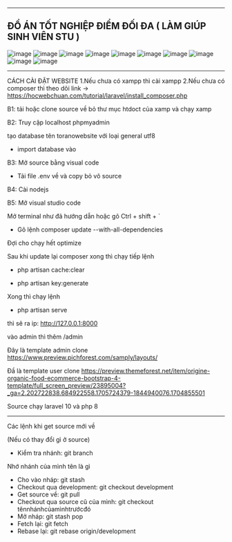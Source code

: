 ----------------------------------------------------------------------------------------------------
ĐỒ ÁN TỐT NGHIỆP ĐIỂM ĐỐI ĐA ( LÀM GIÚP SINH VIÊN STU )
----------------------------------------------------------------------------------------------------
![image](https://github.com/user-attachments/assets/e8b5dc39-a09d-45d0-b18f-c45352a9ca4c)
![image](https://github.com/user-attachments/assets/9082851b-4e7d-4cc4-bde0-12a01c9f9332)
![image](https://github.com/user-attachments/assets/a8f61618-c626-4def-b258-cfc0fb85f972)
![image](https://github.com/user-attachments/assets/9f6b5059-f064-4ff0-93d8-c906c208c6f5)
![image](https://github.com/user-attachments/assets/b86ed214-8ffa-47ca-a18c-9075f3770c7b)
![image](https://github.com/user-attachments/assets/00c8de4f-3c64-4adf-85d6-89dd300dcaa8)
![image](https://github.com/user-attachments/assets/c486c464-5a61-4aba-9945-001cff9aec3a)
![image](https://github.com/user-attachments/assets/76db9809-7f4b-424c-9355-9e5a6c4bfeb9)
![image](https://github.com/user-attachments/assets/fb457d2b-87cf-4de0-bea6-0aa4deac88d0)
![image](https://github.com/user-attachments/assets/be0d43ff-8c43-4edf-8321-22e05e8b429a)




----------------------------------------------------------------------------------------------------

CÁCH CÀI ĐẶT WEBSITE
1.Nếu chưa có xampp thì cài xampp
2.Nếu chưa có composer thì theo dõi link -> https://hocwebchuan.com/tutorial/laravel/install_composer.php


B1: tải hoặc clone source về bỏ thư mục htdoct của xamp và chạy xamp

B2: Truy cập localhost phpmyadmin

tạo database tên toranowebsite với loại general utf8

- import database vào

B3: Mở source bằng visual code

- Tải file .env về và copy bỏ vô source

B4: Cài nodejs

B5: Mở visual studio code

Mở terminal như đã hướng dẫn hoặc gõ Ctrl + shift + `

- Gõ lệnh composer update --with-all-dependencies

Đợi cho chạy hết optimize

Sau khi update lại composer xong thì chạy tiếp lệnh

- php artisan cache:clear

- php artisan key:generate


Xong thì chạy lệnh 

- php artisan serve

thì sẽ ra ip: http://127.0.0.1:8000

vào admin thì thêm /admin

Đây là template admin clone
https://www.preview.pichforest.com/samply/layouts/

Đầ là template user clone
https://preview.themeforest.net/item/origine-organic-food-ecommerce-bootstrap-4-template/full_screen_preview/23895004?_ga=2.202722838.684922558.1705724379-1844940076.1704855501

Source chạy laravel 10 và php 8



---------------------------------------------------------------

Các lệnh khi get source mới về

(Nếu có thay đổi gì ở source)

- Kiểm tra nhánh: git branch

Nhớ nhánh của mình tên là gì

- Cho vào nháp: git stash
- Checkout qua development: git checkout development
- Get source về: git pull
- Checkout qua source cũ của mình: git checkout tênnhánhcủamìnhtrướcđó
- Mở nháp: git stash pop
- Fetch lại: git fetch
- Rebase lại: git rebase origin/development


  

